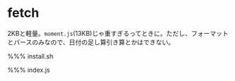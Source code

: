 # fetch

2KBと軽量。`moment.js`(13KB)じゃ重すぎるってときに。ただし、フォーマットとパースのみなので、日付の足し算引き算とかはできない。

%%% install.sh

%%% index.js
